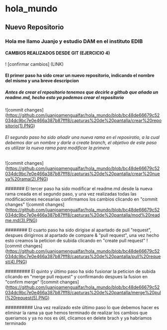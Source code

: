 # hola_mundo
## Nuevo Repositorio
### Hola me llamo Juanjo y estudio DAM en el instituto EDIB

#### CAMBIOS REALIZADOS DESDE GIT (EJERCICIO 4)

! [confirmar cambios] (LINK)








#### El primer paso ha sido crear un nuevo repositorio, indicando el nombre del mismo y una breve descripcion
##### Antes de crear el repositorio tenemos que decirle a github que añada un readme.md, hecho esto ya podemos crear el repositorio
![commit changes] (https://github.com/juanjoamengualfar/hola_mundo/blob/bc48de66679c52034dc9bc7e0e466a387b87fff8/capturas%20de%20pantalla/crear%20repositorio(1).PNG)


###### El segundo paso ha sido añadir una nueva rama en el reposirotio, a la cual debemos dar un nombre y darle a create branch, el objetivo de este paso es utilizar la nueva rama para modificar la primera
![commit changes] (https://github.com/juanjoamengualfar/hola_mundo/blob/bc48de66679c52034dc9bc7e0e466a387b87fff8/capturas%20de%20pantalla/crear%20nueva%20rama(2).PNG)


####### El tercer paso ha sido modificar el readme.md desde la nueva rama creada en el segundo paso, y una vez realizadas todas las modificaciones necesarias confirmamos los cambios clicando en "commit changes"
![commit changes] (https://github.com/juanjoamengualfar/hola_mundo/blob/bc48de66679c52034dc9bc7e0e466a387b87fff8/capturas%20de%20pantalla/mod%20readme.md(3).PNG)


######## El cuarto paso ha sido dirigise al apartado de pull "request", despues dirigirnos al apartado de compare & "pull request", una vez hecho esto creamos la peticion de subida clicando en "create pull request"
![commit changes] (https://github.com/juanjoamengualfar/hola_mundo/blob/bc48de66679c52034dc9bc7e0e466a387b87fff8/capturas%20de%20pantalla/pull%20request(4).PNG)


######### El quinto y último paso ha sido fusionar la peticion de subida clicando en "merge pull request" y confirmando despues la fusion en "confirm merge"
![commit changes] (https://github.com/juanjoamengualfar/hola_mundo/blob/bc48de66679c52034dc9bc7e0e466a387b87fff8/capturas%20de%20pantalla/merge%20pull%20request(5).PNG)


########## Una vez realizado este último paso lo que debemos hacer es eliminar la rama ya que hemos terminado de realizar los cambios que queriamos y ya no nos es útil, clicamos en delete brach y ya habríamos terminado
